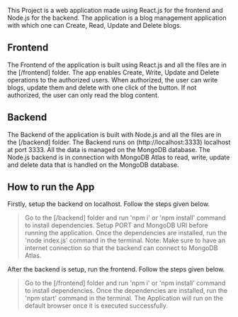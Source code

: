 This Project is a web application made using React.js for the frontend and Node.js for the backend.
The application is a blog management application with which one can Create, Read, Update and Delete blogs.

## Frontend
The Frontend of the application is built using React.js and all the files are in the [/frontend] folder.
The app enables Create, Write, Update and Delete operations to the authorized users.
When authorized, the user can write blogs, update them and delete with one click of the button.
If not authorized, the user can only read the blog content.

## Backend
The Backend of the application is built with Node.js and all the files are in the [/backend] folder.
The Backend runs on (http://localhost:3333) localhost at port 3333.
All the data is managed on the MongoDB database.
The Node.js backend is in connection with MongoDB Atlas to read, write, update and delete data that is handled on the MongoDB database.

## How to run the App
Firstly, setup the backend on localhost. Follow the steps given below.
> Go to the [/backend] folder and run 'npm i' or 'npm install' command to install dependencies.
> Setup PORT and MongoDB URI before running the application.
> Once the dependencies are installed, run the 'node index.js' command in the terminal.
Note: Make sure to have an internet connection so that the backend can connect to MongoDB Atlas.

After the backend is setup, run the frontend. Follow the steps given below.
> Go to the [/frontend] folder and run 'npm i' or 'npm install' command to install dependencies.
> Once the dependencies are installed, run the 'npm start' command in the terminal.
> The Application will run on the default browser once it is executed successfully.